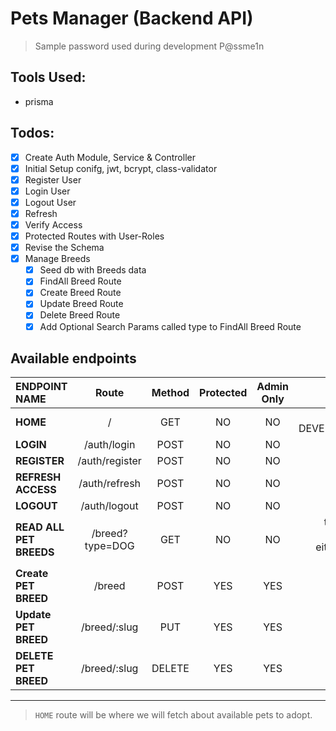 # Pets Manager (Backend API)

> Sample password used during development P@ssme1n

## Tools Used:

- prisma

## Todos:

- [x] Create Auth Module, Service & Controller
- [x] Initial Setup conifg, jwt, bcrypt, class-validator
- [x] Register User
- [x] Login User
- [x] Logout User
- [x] Refresh
- [x] Verify Access
- [x] Protected Routes with User-Roles
- [x] Revise the Schema
- [x] Manage Breeds
  - [x] Seed db with Breeds data
  - [x] FindAll Breed Route
  - [x] Create Breed Route
  - [x] Update Breed Route
  - [x] Delete Breed Route
  - [x] Add Optional Search Params called type to FindAll Breed Route

## Available endpoints

| ENDPOINT NAME           |      Route      | Method | Protected | Admin Only |                                       Note |
| :---------------------- | :-------------: | :----: | :-------: | :--------: | -----------------------------------------: |
| **HOME**                |        /        |  GET   |    NO     |     NO     |                       Still in DEVELOPMENT |
| **LOGIN**               |   /auth/login   |  POST  |    NO     |     NO     |                                            |
| **REGISTER**            | /auth/register  |  POST  |    NO     |     NO     |                                            |
| **REFRESH ACCESS**      |  /auth/refresh  |  POST  |    NO     |     NO     |                                            |
| **LOGOUT**              |  /auth/logout   |  POST  |    NO     |     NO     |                                            |
| **READ ALL PET BREEDS** | /breed?type=DOG |  GET   |    NO     |     NO     | type value should be either `DOG` or `CAT` |
| **Create PET BREED**    |     /breed      |  POST  |    YES    |    YES     |                                            |
| **Update PET BREED**    |  /breed/:slug   |  PUT   |    YES    |    YES     |                                            |
| **DELETE PET BREED**    |  /breed/:slug   | DELETE |    YES    |    YES     |                                            |

---

> `HOME` route will be where we will fetch about available pets to adopt.
